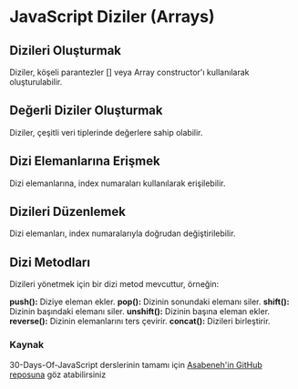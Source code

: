 # JavaScript Diziler (Arrays)

## Dizileri Oluşturmak
Diziler, köşeli parantezler [] veya Array constructor'ı kullanılarak oluşturulabilir.

## Değerli Diziler Oluşturmak
Diziler, çeşitli veri tiplerinde değerlere sahip olabilir.

## Dizi Elemanlarına Erişmek
Dizi elemanlarına, index numaraları kullanılarak erişilebilir.

## Dizileri Düzenlemek
Dizi elemanları, index numaralarıyla doğrudan değiştirilebilir.

## Dizi Metodları
Dizileri yönetmek için bir dizi metod mevcuttur, örneğin:

**push():** Diziye eleman ekler.
**pop():** Dizinin sonundaki elemanı siler.
**shift():** Dizinin başındaki elemanı siler.
**unshift():** Dizinin başına eleman ekler.
**reverse():** Dizinin elemanlarını ters çevirir.
**concat():** Dizileri birleştirir.

### Kaynak
30-Days-Of-JavaScript derslerinin tamamı için [Asabeneh'in GitHub reposuna](https://github.com/Asabeneh/30-Days-Of-JavaScript) göz atabilirsiniz
